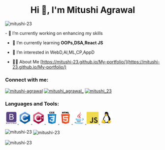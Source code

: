 <h1 align="center">Hi 👋, I'm Mitushi Agrawal</h1>
<p align="left"> <img src="https://komarev.com/ghpvc/?username=mitushi-23&label=Profile%20views&color=0e75b6&style=flat" alt="mitushi-23" /> </p>
- 🔭 I’m currently working on enhancing my skills

- 🌱 I’m currently learning **OOPs,DSA,React JS**

- 👯 I’m interested in WebD,AI,ML,CP,AppD

- 👨‍💻 About Me [https://mitushi-23.github.io/My-portfolio/](https://mitushi-23.github.io/My-portfolio/)

<h3 align="left">Connect with me:</h3>
<p align="left">
<a href="https://www.linkedin.com/in/mitushi-agrawal-bb75b0210/" target="blank"><img align="center" src="https://raw.githubusercontent.com/rahuldkjain/github-profile-readme-generator/master/src/images/icons/Social/linked-in-alt.svg" alt="mitushi-agrawal" height="30" width="40" /></a>
<a href="https://instagram.com/mitushi_agrawal_" target="blank"><img align="center" src="https://raw.githubusercontent.com/rahuldkjain/github-profile-readme-generator/master/src/images/icons/Social/instagram.svg" alt="mitushi_agrawal_" height="30" width="40" /></a>
<a href="https://www.codechef.com/users/mitushi_23" target="blank"><img align="center" src="https://cdn.jsdelivr.net/npm/simple-icons@3.1.0/icons/codechef.svg" alt="mitushi_23" height="30" width="40" /></a>
</p>

<h3 align="left">Languages and Tools:</h3>
<p align="left"> <a href="https://getbootstrap.com" target="_blank"> <img src="https://raw.githubusercontent.com/devicons/devicon/master/icons/bootstrap/bootstrap-plain-wordmark.svg" alt="bootstrap" width="40" height="40"/> </a> <a href="https://www.cprogramming.com/" target="_blank"> <img src="https://raw.githubusercontent.com/devicons/devicon/master/icons/c/c-original.svg" alt="c" width="40" height="40"/> </a> <a href="https://www.w3schools.com/cpp/" target="_blank"> <img src="https://raw.githubusercontent.com/devicons/devicon/master/icons/cplusplus/cplusplus-original.svg" alt="cplusplus" width="40" height="40"/> </a> <a href="https://www.w3schools.com/css/" target="_blank"> <img src="https://raw.githubusercontent.com/devicons/devicon/master/icons/css3/css3-original-wordmark.svg" alt="css3" width="40" height="40"/> </a> <a href="https://www.w3.org/html/" target="_blank"> <img src="https://raw.githubusercontent.com/devicons/devicon/master/icons/html5/html5-original-wordmark.svg" alt="html5" width="40" height="40"/> </a> <a href="https://www.java.com" target="_blank"> <img src="https://raw.githubusercontent.com/devicons/devicon/master/icons/java/java-original.svg" alt="java" width="40" height="40"/> </a> <a href="https://developer.mozilla.org/en-US/docs/Web/JavaScript" target="_blank"> <img src="https://raw.githubusercontent.com/devicons/devicon/master/icons/javascript/javascript-original.svg" alt="javascript" width="40" height="40"/> </a> <a href="https://www.linux.org/" target="_blank"> <img src="https://raw.githubusercontent.com/devicons/devicon/master/icons/linux/linux-original.svg" alt="linux" width="40" height="40"/> </a> </p>




<p><img align="left"  src="https://github-readme-stats.vercel.app/api/top-langs?username=mitushi-23&show_icons=true&locale=en&layout=compact&theme=dark" alt="mitushi-23" /></p>

<p>&nbsp;<img align="center" src="https://github-readme-stats.vercel.app/api?username=mitushi-23&show_icons=true&locale=en&theme=dark" alt="mitushi-23" /></p>


<p><img align="center" src="https://github-readme-streak-stats.herokuapp.com/?user=mitushi-23&theme=dark" alt="mitushi-23" /></p>







